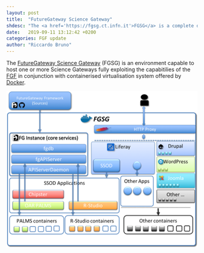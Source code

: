 ```yaml
---
layout: post
title:  "FutureGateway Science Gateway"
shdesc: "The <a href='https://fgsg.ct.infn.it'>FGSG</a> is a complete dockerised environment to serve <a href='https://github.com/FutureGatewayFramework'>FGF</a> based Science Gateways."
date:   2019-09-11 13:12:42 +0200
categories: FGF update
author: "Riccardo Bruno"
---
```


The [FutureGateway Science Gateway][FGSG] (FGSG) is an environment capable to host one or more Science Gateways fully exploiting the capabitilies of the [FGF][FGF] in conjunction with containerised virtualisation system offered by [Docker][DOCKER].

![FGSG](/images/FGSG_complete.png)

[FGF]: https://github.com/FutureGatewayFramework
[FGSG]: https://fgsg.ct.infn.it
[DOCKER]: https://www.docker.com